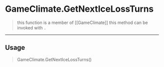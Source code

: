 # GameClimate.GetNextIceLossTurns
> this function is a member of [[GameClimate]]
> this method can be invoked with `.`
-----
## Usage
> GameClimate.GetNextIceLossTurns()
